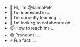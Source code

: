 - 👋 Hi, I’m @SalmaPoP
- 👀 I’m interested in ...
- 🌱 I’m currently learning ...
- 💞️ I’m looking to collaborate on ...
- 📫 How to reach me ...
- 😄 Pronouns: ...
- ⚡ Fun fact: ...

<!---
SalmaPoP/SalmaPoP is a ✨ special ✨ repository because its `README.md` (this file) appears on your GitHub profile.
You can click the Preview link to take a look at your changes.
--->
